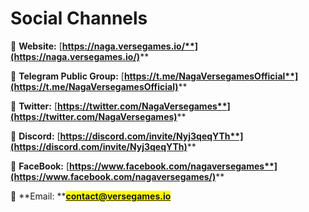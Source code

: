 # Social Channels

🔰 **Website:** [**https://naga.versegames.io/**](https://naga.versegames.io/)****

🔰 **Telegram Public Group:**  [**https://t.me/NagaVersegamesOfficial**](https://t.me/NagaVersegamesOfficial)****

🔰 **Twitter:** [**https://twitter.com/NagaVersegames**](https://twitter.com/NagaVersegames)****

🔰 **Discord:** [**https://discord.com/invite/Nyj3qeqYTh**](https://discord.com/invite/Nyj3qeqYTh)****

🔰 **FaceBook:** [**https://www.facebook.com/nagaversegames**](https://www.facebook.com/nagaversegames/)****

🔰 **Email: **<mark style="color:blue;">**contact@versegames.io**</mark>
